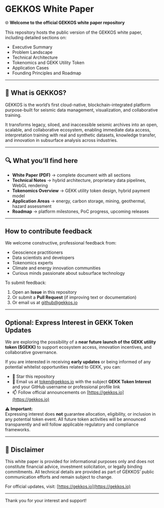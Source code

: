 # GEKKOS White Paper

🌐 **Welcome to the official GEKKOS white paper repository**

This repository hosts the public version of the GEKKOS white paper, including detailed sections on:

- Executive Summary  
- Problem Landscape  
- Technical Architecture  
- Tokenomics and GEKK Utility Token  
- Application Cases  
- Founding Principles and Roadmap

---

## 📑 What is GEKKOS?

GEKKOS is the world’s first cloud-native, blockchain-integrated platform purpose-built for seismic data management, visualization, and collaborative training.

It transforms legacy, siloed, and inaccessible seismic archives into an open, scalable, and collaborative ecosystem, enabling immediate data access, interpretation training with real and synthetic datasets, knowledge transfer, and innovation in subsurface analysis across industries.

---

## 🔍 What you’ll find here

- **White Paper (PDF)** → complete document with all sections  
- **Technical Notes** → hybrid architecture, proprietary data pipelines, WebGL rendering  
- **Tokenomics Overview** → GEKK utility token design, hybrid payment model  
- **Application Areas** → energy, carbon storage, mining, geothermal, hazard assessment  
- **Roadmap** → platform milestones, PoC progress, upcoming releases

---

## How to contribute feedback

We welcome constructive, professional feedback from:

- Geoscience practitioners  
- Data scientists and developers  
- Tokenomics experts  
- Climate and energy innovation communities  
- Curious minds passionate about subsurface technology

To submit feedback:

1. Open an **Issue** in this repository  
2. Or submit a **Pull Request** (if improving text or documentation)  
3. Or email us at [github@gekkos.io](mailto:github@gekkos.io)

---

## Optional: Express Interest in GEKK Token Updates

We are exploring the possibility of a **near future launch of the GEKK utility token ($GEKK)** to support ecosystem access, innovation incentives, and collaborative governance.

If you are interested in receiving **early updates** or being informed of any potential whitelist opportunities related to GEKK, you can:

- 🌟 Star this repository  
- 📨 Email us at [token@gekkos.io](mailto:token@gekkos.io) with the subject **GEKK Token Interest** and your GitHub username or professional profile link  
- 📫 Follow official announcements on [https://gekkos.io](https://gekkos.io)

⚠ **Important:**  
Expressing interest does **not** guarantee allocation, eligibility, or inclusion in any potential token event. All future token activities will be announced transparently and will follow applicable regulatory and compliance frameworks.

---

## 📢 Disclaimer

This white paper is provided for informational purposes only and does not constitute financial advice, investment solicitation, or legally binding commitments. All technical details are provided as part of GEKKOS’ public communication efforts and remain subject to change.

For official updates, visit: [https://gekkos.io](https://gekkos.io)

---

Thank you for your interest and support!
